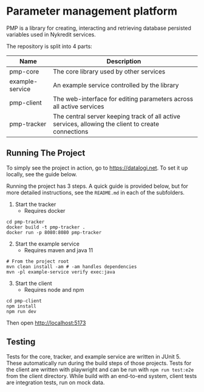# Parameter management platform

PMP is a library for creating, interacting and retrieving database persisted variables used in Nykredit services.

The repository is split into 4 parts:

| Name            | Description                                                                                        |
| --------------- | -------------------------------------------------------------------------------------------------- |
| pmp-core        | The core library used by other services                                                            |
| example-service | An example service controlled by the library                                                       |
| pmp-client      | The web-interface for editing parameters across all active services                                |
| pmp-tracker     | The central server keeping track of all active services, allowing the client to create connections |

## Running The Project

To simply see the project in action, go to <https://datalogi.net>. To set it up locally, see the guide below.

Running the project has 3 steps. A quick guide is provided below, but for more detailed instructions, see the `README.md` in each of the subfolders.

1. Start the tracker
   - Requires docker

```shell
cd pmp-tracker
docker build -t pmp-tracker .
docker run -p 8080:8080 pmp-tracker
```

2. Start the example service
   - Requires maven and java 11

```shell
# From the project root
mvn clean install -am # -am handles dependencies
mvn -pl example-service verify exec:java
```

3. Start the client
   - Requires node and npm

```shell
cd pmp-client
npm install
npm run dev
```

Then open <http://localhost:5173>

## Testing

Tests for the core, tracker, and example service are written in JUnit 5. These automatically run during the build steps of those projects. Tests for the client are written with playwright and can be run with `npm run test:e2e` from the client directory.
While build with an end-to-end system, client tests are integration tests, run on mock data.
